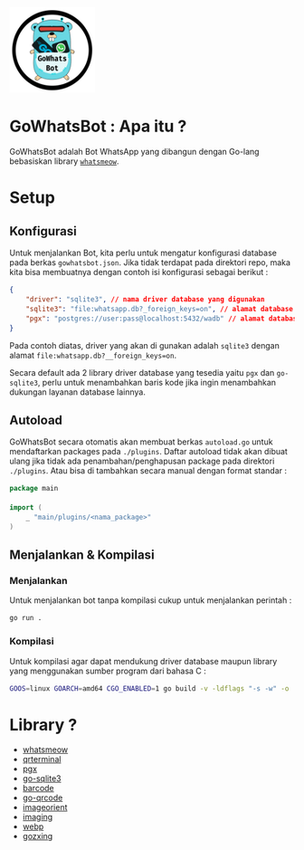 <img src="gowhatsbot.png" width="30%"/>

# GoWhatsBot : Apa itu ?
GoWhatsBot adalah Bot WhatsApp yang dibangun dengan Go-lang bebasiskan library [` whatsmeow `](github.com/tulir/whatsmeow).


# Setup

## Konfigurasi
Untuk menjalankan Bot, kita perlu untuk mengatur konfigurasi database pada berkas ` gowhatsbot.json `. Jika tidak terdapat pada direktori repo, maka kita bisa membuatnya dengan contoh isi konfigurasi sebagai berikut :
``` json
{
    "driver": "sqlite3", // nama driver database yang digunakan
    "sqlite3": "file:whatsapp.db?_foreign_keys=on", // alamat database
    "pgx": "postgres://user:pass@localhost:5432/wadb" // alamat database
}
```
Pada contoh diatas, driver yang akan di gunakan adalah ` sqlite3 ` dengan alamat ` file:whatsapp.db?__foreign_keys=on `.

Secara default ada 2 library driver database yang tesedia yaitu ` pgx ` dan ` go-sqlite3 `, perlu untuk menambahkan baris kode jika ingin menambahkan dukungan layanan database lainnya.

## Autoload
GoWhatsBot secara otomatis akan membuat berkas ` autoload.go ` untuk mendaftarkan packages pada `./plugins`. Daftar autoload tidak akan dibuat ulang jika tidak ada penambahan/penghapusan package pada direktori `./plugins`. Atau bisa di tambahkan secara manual dengan format standar :
```go
package main

import (
    _ "main/plugins/<nama_package>"
)

```

## Menjalankan & Kompilasi

### Menjalankan
Untuk menjalankan bot tanpa kompilasi cukup untuk menjalankan perintah :
```sh
go run .
```

### Kompilasi
Untuk kompilasi agar dapat mendukung driver database maupun library yang menggunakan sumber program dari bahasa C :
```sh
GOOS=linux GOARCH=amd64 CGO_ENABLED=1 go build -v -ldflags "-s -w" -o ./linux-x64

```


# Library ?
- [whatsmeow](go.mau.fi/whatsmeow)
- [qrterminal](github.com/mdp/qrterminal)
- [pgx](github.com/jackc/pgx)
- [go-sqlite3](github.com/mattn/go-sqlite3)
- [barcode](github.com/boombuler/barcode)
- [go-qrcode](github.com/skip2/go-qrcode)
- [imageorient](github.com/disintegration/imageorient)
- [imaging](github.com/disintegration/imaging)
- [webp](github.com/chai2010/webp)
- [gozxing](github.com/makiuchi-d/gozxing)
